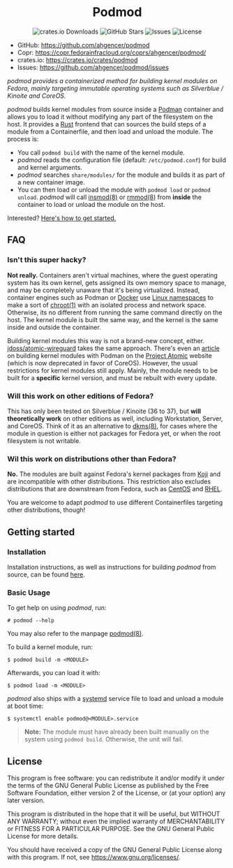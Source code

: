 <h1 align="center">Podmod</h1>

<p align="center">
    <img alt="crates.io Downloads" src="https://img.shields.io/crates/d/podmod?label=crates.io%20Downloads">
    <img alt="GitHub Stars" src="https://img.shields.io/github/stars/ahgencer/podmod?label=GitHub%20Stars">
    <img alt="Issues" src="https://img.shields.io/github/issues/ahgencer/podmod/open?label=Issues">
    <img alt="License" src="https://img.shields.io/github/license/ahgencer/podmod?label=License">
</p>

- GitHub: https://github.com/ahgencer/podmod
- Copr: https://copr.fedorainfracloud.org/coprs/ahgencer/podmod/
- crates.io: https://crates.io/crates/podmod
- Issues: https://github.com/ahgencer/podmod/issues

*podmod provides a containerized method for building kernel modules on Fedora, mainly targeting immutable operating
systems such as Silverblue / Kinoite and CoreOS.*

*podmod* builds kernel modules from source inside a [Podman](https://podman.io/) container and allows you to load it
without modifying any part of the filesystem on the host. It provides a [Rust](https://rust-lang.org/) frontend that can
sources the build steps of a module from a Containerfile, and then load and unload the module. The process is:

- You call `podmod build` with the name of the kernel module.
- *podmod* reads the configuration file (default: `/etc/podmod.conf`) for build and kernel arguments.
- *podmod* searches `share/modules/` for the module and builds it as part of a new container image.
- You can then load or unload the module with `podmod load` or `podmod unload`. *podmod* will
  call [insmod(8)](https://manpages.org/insmod/8) or [rmmod(8)](https://manpages.org/rmmod/8) from **inside** the
  container to load or unload the module on the host.

Interested? [Here's how to get started.](#getting-started)

## FAQ

### Isn't this super hacky?

**Not really.** Containers aren't virtual machines, where the guest operating system has its own kernel, gets assigned
its own memory space to manage, and may be completely unaware that it's being virtualized. Instead, container engines
such as Podman or [Docker](https://docker.com/) use [Linux namespaces](https://en.wikipedia.org/wiki/Linux_namespaces)
to make a sort of [chroot(1)](https://manpages.org/chroot) with an isolated process and network space. Otherwise, its no
different from running the same command directly on the host. The kernel module is built the same way, and the kernel is
the same inside and outside the container.

Building kernel modules this way is not a brand-new concept,
either. [jdoss/atomic-wireguard](https://github.com/jdoss/atomic-wireguard) takes the same approach. There's even
an [article](https://projectatomic.io/blog/2018/06/building-kernel-modules-with-podman/) on building kernel modules with
Podman on the [Project Atomic](https://projectatomic.io/) website (which is now deprecated in favor of CoreOS). However,
the usual restrictions for kernel modules still apply. Mainly, the module needs to be built for a **specific** kernel
version, and must be rebuilt with every update.

### Will this work on other editions of Fedora?

This has only been tested on Silverblue / Kinoite (36 to 37), but **will theoretically work** on other editions as well,
including Workstation, Server, and CoreOS. Think of it as an alternative to [dkms(8)](https://manpages.org/dkms/8), for
cases where the module in question is either not packages for Fedora yet, or when the root filesystem is not writable.

### Wil this work on distributions other than Fedora?

**No.** The modules are built against Fedora's kernel packages from [Koji](https://koji.fedoraproject.org/koji/) and are
incompatible with other distributions. This restriction also excludes distributions that are downstream from Fedora,
such as [CentOS](https://centos.org/) and [RHEL](https://redhat.com/en/technologies/linux-platforms/enterprise-linux).

You are welcome to adapt *podmod* to use different Containerfiles targeting other distributions, though!

## Getting started

### Installation

Installation instructions, as well as instructions for building *podmod* from source, can be found [here](INSTALL.md).

### Basic Usage

To get help on using *podmod*, run:

    # podmod --help

You may also refer to the manpage [podmod(8)](docs/podmod.8).

To build a kernel module, run:

    $ podmod build -m <MODULE>

Afterwards, you can load it with:

    $ podmod load -m <MODULE>

*podmod* also ships with a [systemd](https://systemd.io/) service file to load and unload a module at boot time:

    $ systemctl enable podmod@<MODULE>.service

> **Note:** The module must have already been built manually on the system using `podmod build`. Otherwise, the unit
> will fail.

## License

This program is free software: you can redistribute it and/or modify it under the terms of the GNU General Public
License as published by the Free Software Foundation, either version 2 of the License, or (at your option) any later
version.

This program is distributed in the hope that it will be useful, but WITHOUT ANY WARRANTY; without even the implied
warranty of MERCHANTABILITY or FITNESS FOR A PARTICULAR PURPOSE. See the GNU General Public License for more details.

You should have received a copy of the GNU General Public License along with this program. If not,
see <https://www.gnu.org/licenses/>.
